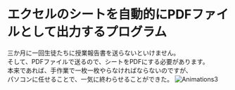 # エクセルのシートを自動的にPDFファイルとして出力するプログラム

三か月に一回生徒たちに授業報告書を送らないといけません。  
そして、PDFファイルで送るので、シートをPDFにする必要があります。  
本来であれば、手作業で一枚一枚やらなければならないのですが、  
パソコンに任せることで、一気に終わらせることができた。
![Animations3](https://user-images.githubusercontent.com/76275133/142858243-16ec84cd-ddc8-4c04-8ee2-e7180e2675eb.gif)
